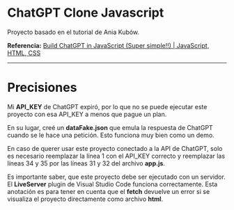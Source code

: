 # ChatGPT Clone Javascript

Proyecto basado en el tutorial de Ania Kubów.

**Referencia:** [Build ChatGPT in JavaScript (Super simple!!) | JavaScript, HTML, CSS](https://www.youtube.com/watch?v=05ssqx-SZT0&t=1513s)


---

# Precisiones

Mi **API_KEY** de ChatGPT expiró, por lo que no se puede ejecutar este proyecto con esa API_KEY a menos que pague un plan.

En su lugar, creé un **dataFake.json** que emula la respuesta de ChatGPT cuando se le hace una petición. Esto funciona muy bien como un demo.

En caso de querer usar este proyecto conectado a la API de ChatGPT, solo es necesario reemplazar la línea 1 con el API_KEY correcto y reemplazar las líneas 34 y 35 por las líneas 31 y 32 del archivo **app.js**.

Es importante saber, que este proyecto debe ser ejecutado con un servidor. El **LiveServer** plugin de Visual Studio Code funciona correctamente. Esta anotación es para tener en cuenta que el **fetch** devuelve un error si se visualiza el proyecto directamente como archivo **html**.